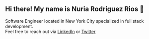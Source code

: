 ## Hi there! My name is Nuria Rodriguez Rios 👋
Software Engineer located in New York City specialized in full stack development.  
Feel free to reach out via [LinkedIn](https://www.linkedin.com/in/nrodriguezrios/) or [Twitter](https://twitter.com/luzriax)
<!--
**NuriaLuz/NuriaLuz** is a ✨ _special_ ✨ repository because its `README.md` (this file) appears on your GitHub profile.

Here are some ideas to get you started:

- 🔭 I’m currently working on ...
- 🌱 I’m currently learning ...
- 👯 I’m looking to collaborate on ...
- 🤔 I’m looking for help with ...
- 💬 Ask me about ...
- 📫 How to reach me: ...
- 😄 Pronouns: ...
- ⚡ Fun fact: ...
-->

